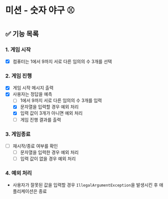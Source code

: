 # 미션 - 숫자 야구 ⚾️

## ✅ 기능 목록

### 1. 게임 시작

- [X] 컴퓨터는 1에서 9까지 서로 다른 임의의 수 3개를 선택

### 2. 게임 진행
- [X] 게임 시작 메시지 출력
- [X] 사용자는 정답을 예측
    - [ ] 1에서 9까지 서로 다른 임의의 수 3개를 입력
    - [X] 문자열을 입력할 경우 예외 처리
    - [X] 입력 값이 3개가 아니면 예외 처리
    - [ ] 게임 진행 결과를 출력

### 3. 게임종료

- [ ] 재시작/종료 여부를 확인
    - [ ] 문자열을 입력한 경우 예외 처리
    - [ ] 입력 값이 없을 경우 예외 처리

### 4. 예외 처리

- 사용자가 잘못된 값을 입력할 경우 `IllegalArgumentException`을 발생시킨 후 애플리케이션은 종료